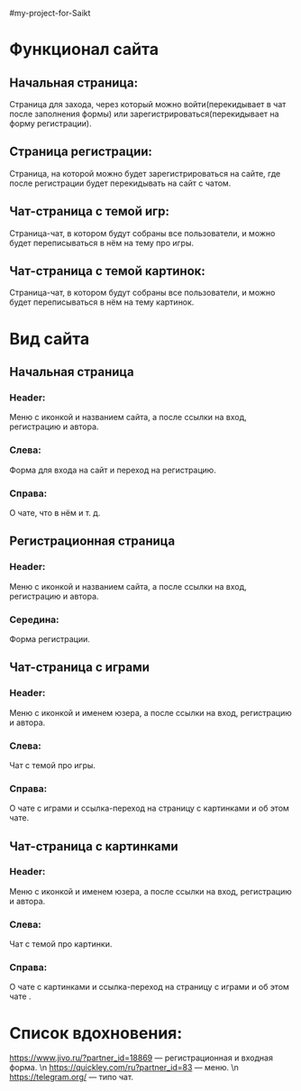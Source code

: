 #my-project-for-Saikt

# Функционал сайта
## Начальная страница:
Страница для захода, через который можно войти(перекидывает в чат после заполнения формы) или зарегистрироваться(перекидывает на форму регистрации).

## Страница регистрации:
Страница, на которой можно будет зарегистрироваться на сайте, где после регистрации будет перекидывать на сайт с чатом.

## Чат-страница с темой игр:
Страница-чат, в котором будут собраны все пользователи, и можно будет переписываться в нём на тему про игры.

## Чат-страница с темой картинок:
Страница-чат, в котором будут собраны все пользователи, и можно будет переписываться в нём на тему картинок.

# Вид сайта
## Начальная страница
### Header:
Меню с иконкой и названием сайта, а после ссылки на вход, регистрацию и автора.

### Слева:
Форма для входа на сайт и переход на регистрацию.

### Cправа:
О чате, что в нём и т. д.

## Регистрационная страница
### Header:
Меню с иконкой и названием сайта, а после ссылки на вход, регистрацию и автора.

### Середина:
Форма регистрации.

## Чат-страница с играми
### Header:
Меню с иконкой и именем юзера, а после ссылки на вход, регистрацию и автора.

### Слева:
Чат с темой про игры.

### Cправа:
О чате с играми и ссылка-переход на страницу с картинками и об этом чате.

## Чат-страница с картинками
### Header:
Меню с иконкой и именем юзера, а после ссылки на вход, регистрацию и автора.

### Слева:
Чат c темой про картинки.

### Cправа:
О чате с картинками и ссылка-переход на страницу с играми и об этом чате .

# Список вдохновения:
https://www.jivo.ru/?partner_id=18869 — регистрационная и входная форма. \n
https://quickley.com/ru?partner_id=83 — меню. \n
https://telegram.org/ — типо чат.
